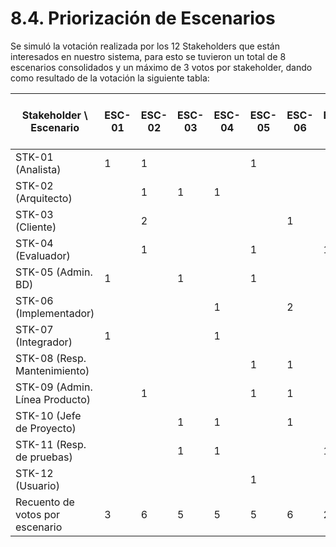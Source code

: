 # 8.4. Priorización de Escenarios

Se simuló la votación realizada por los 12 Stakeholders que están interesados en nuestro sistema, para esto se tuvieron un total de 8 escenarios consolidados y un máximo de 3 votos por stakeholder, dando como resultado de la votación la siguiente tabla:

| Stakeholder \ Escenario | ESC-01 | ESC-02 | ESC-03 | ESC-04 | ESC-05 | ESC-06 | ESC-07 | ESC-08 | Recuento de votos por stakeholder |
|--------------------------|--------|--------|--------|--------|--------|--------|--------|--------|-----------------------------------|
| STK-01 (Analista)        | 1      | 1      |        |        | 1      |        |        |        | 3                                 |
| STK-02 (Arquitecto)      |        | 1      | 1      | 1      |        |        |        |        | 3                                 |
| STK-03 (Cliente)         |        | 2      |        |        |        | 1      |        |        | 3                                 |
| STK-04 (Evaluador)       |        | 1      |        |        | 1      |        | 1      |        | 3                                 |
| STK-05 (Admin. BD)       | 1      |        | 1      |        | 1      |        |        |        | 3                                 |
| STK-06 (Implementador)   |        |        |        | 1      |        | 2      |        |        | 3                                 |
| STK-07 (Integrador)      | 1      |        |        | 1      |        |        |        | 1      | 3                                 |
| STK-08 (Resp. Mantenimiento) |        |        |        |        | 1      | 1      |        | 1      | 3                                 |
| STK-09 (Admin. Línea Producto) |        | 1      |        |        | 1      | 1      |        |        | 3                                 |
| STK-10 (Jefe de Proyecto) |        |        | 1      | 1      |        | 1      |        |        | 3                                 |
| STK-11 (Resp. de pruebas) |        |        | 1      | 1      |        |        | 1      |        | 3                                 |
| STK-12 (Usuario)         |        |        |        |        | 1      |        |        | 2      | 3                                 |
| Recuento de votos por escenario | 3      | 6      | 5      | 5      | 5      | 6      | 2      | 3      |                                   |
